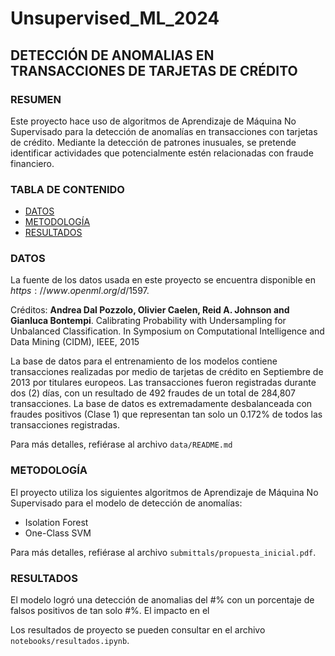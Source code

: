 # Unsupervised_ML_2024
## DETECCIÓN DE ANOMALIAS EN TRANSACCIONES DE TARJETAS DE CRÉDITO


### RESUMEN
Este proyecto hace uso de algoritmos de Aprendizaje de Máquina No Supervisado para la detección de anomalías en transacciones con tarjetas de crédito. Mediante la detección de patrones inusuales, se pretende identificar actividades que potencialmente estén relacionadas con fraude financiero.


### TABLA DE CONTENIDO
- [DATOS](#datos)
- [METODOLOGÍA](#metodología)
- [RESULTADOS](#resultados)


### DATOS
La fuente de los datos usada en este proyecto se encuentra disponible en $https://www.openml.org/d/1597$.  

Créditos:
**Andrea Dal Pozzolo, Olivier Caelen, Reid A. Johnson and Gianluca Bontempi**. Calibrating Probability with Undersampling for Unbalanced Classification. In Symposium on Computational Intelligence and Data Mining (CIDM), IEEE, 2015

La base de datos para el entrenamiento de los modelos contiene transacciones realizadas por medio de tarjetas de crédito en Septiembre de 2013 por titulares europeos. Las transacciones fueron registradas durante dos (2) días, con un resultado de 492 fraudes de un total de 284,807 transacciones. La base de datos es extremadamente desbalanceada con fraudes positivos (Clase 1) que representan tan solo un 0.172% de todos las transacciones registradas.

Para más detalles, refiérase al archivo ```data/README.md```


### METODOLOGÍA
El proyecto utiliza los siguientes algoritmos de Aprendizaje de Máquina No Supervisado para el modelo de detección de anomalías:
- Isolation Forest
- One-Class SVM

Para más detalles, refiérase al archivo ```submittals/propuesta_inicial.pdf```.


### RESULTADOS
El modelo logró una detección de anomalias del #% con un porcentaje de falsos positivos de tan solo #%. El impacto en el 

Los resultados de proyecto se pueden consultar en el archivo ```notebooks/resultados.ipynb```.
